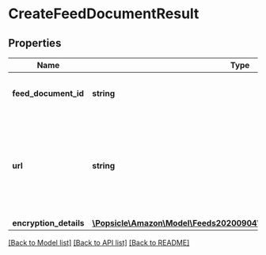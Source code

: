 # CreateFeedDocumentResult

## Properties
Name | Type | Description | Notes
------------ | ------------- | ------------- | -------------
**feed_document_id** | **string** | The identifier of the feed document. | 
**url** | **string** | The presigned URL for uploading the feed contents. This URL expires after 5 minutes. | 
**encryption_details** | [**\Popsicle\Amazon\Model\Feeds20200904\FeedDocumentEncryptionDetails**](FeedDocumentEncryptionDetails.md) |  | 

[[Back to Model list]](../../README.md#documentation-for-models) [[Back to API list]](../../README.md#documentation-for-api-endpoints) [[Back to README]](../../README.md)

